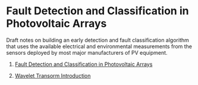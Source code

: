 # Fault Detection and Classification in Photovoltaic Arrays

Draft notes on building an early detection and fault classification algorithm that uses the available electrical and environmental measurements from the sensors deployed by most major manufacturers of PV equipment.

1. [Fault Detection and Classification in Photovoltaic Arrays](<Fault_Detection_and_Classification_in_Photovoltaic_Arrays.markdown>)

2. [Wavelet Transorm Introduction](<Wavelet_Transform_intro.markdown>)